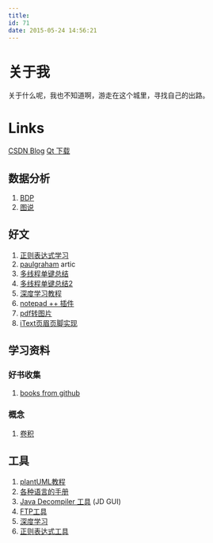 ```yaml
---
title: 
id: 71
date: 2015-05-24 14:56:21
---
```

# 关于我

关于什么呢，我也不知道啊，游走在这个城里，寻找自己的出路。


# Links

[CSDN Blog](http://blog.csdn.net/wwq100?viewmode=contents)
[Qt 下载](https://download.qt.io/)



## 数据分析

1. [BDP](https://me.bdp.cn/home.html)
1. [图说](https://tushuo.baidu.com/)



## 好文
1. [正则表达式学习](https://github.com/ziishaned/learn-regex/blob/master/translations/README-cn.md?utm_source=ZHShareTargetIDMore&utm_medium=social&utm_oi=814426630293454848)
1. [paulgraham](http://paulgraham.com/articles.html) artic
1. [多线程单键总结](https://www.cnblogs.com/rocketfan/archive/2009/12/05/1617759.html)  
1. [多线程单键总结2](https://preshing.com/20130930/double-checked-locking-is-fixed-in-cpp11/)
1. [深度学习教程](https://www.tensorflow.org/tutorials/)
1. [notepad ++ 插件](https://npp-user-manual.org/docs/plugin-communication/)
1. [pdf转图片](https://blog.csdn.net/qq_38571521/article/details/76643331)
1. [iText页眉页脚实现](https://blog.csdn.net/mmd0308/article/details/74164830)


## 学习资料


### 好书收集

1. [books from github](https://github.com/wangwanqiang/books-1)


### 概念

1. [卷积](https://www.zhihu.com/question/22298352)


## 工具

1. [plantUML教程](http://plantuml.com/zh/class-diagram)
1. [各种语言的手册](https://tool.oschina.net/apidocs)
1. [Java Decompiler 工具](http://java-decompiler.github.io/) (JD GUI)
1. [FTP工具](https://www.wftpserver.com/download.htm#ftprush)
1. [深度学习](https://playground.tensorflow.org/)
1. [正则表达式工具](https://regexr-cn.com/)




